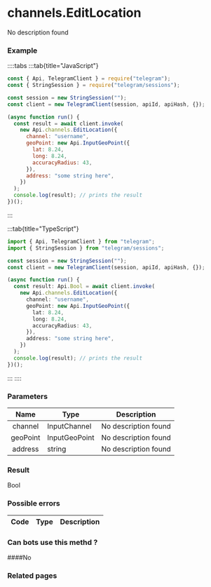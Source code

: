 # channels.EditLocation

No description found

### [](#example)Example

::::tabs
:::tab{title="JavaScript"}

```js
const { Api, TelegramClient } = require("telegram");
const { StringSession } = require("telegram/sessions");

const session = new StringSession("");
const client = new TelegramClient(session, apiId, apiHash, {});

(async function run() {
  const result = await client.invoke(
    new Api.channels.EditLocation({
      channel: "username",
      geoPoint: new Api.InputGeoPoint({
        lat: 8.24,
        long: 8.24,
        accuracyRadius: 43,
      }),
      address: "some string here",
    })
  );
  console.log(result); // prints the result
})();
```

:::

:::tab{title="TypeScript"}

```ts
import { Api, TelegramClient } from "telegram";
import { StringSession } from "telegram/sessions";

const session = new StringSession("");
const client = new TelegramClient(session, apiId, apiHash, {});

(async function run() {
  const result: Api.Bool = await client.invoke(
    new Api.channels.EditLocation({
      channel: "username",
      geoPoint: new Api.InputGeoPoint({
        lat: 8.24,
        long: 8.24,
        accuracyRadius: 43,
      }),
      address: "some string here",
    })
  );
  console.log(result); // prints the result
})();
```

:::
::::

### [](#parameters)Parameters

|   Name   | Type          | Description          |
| :------: | ------------- | -------------------- |
| channel  | InputChannel  | No description found |
| geoPoint | InputGeoPoint | No description found |
| address  | string        | No description found |

### [](#result)Result

Bool

### [](#possible-errors)Possible errors

| Code | Type | Description |
| :--: | ---- | ----------- |

### [](#can-bots-use-this-method)Can bots use this methd ?

####No

### [](#related-pages)Related pages
